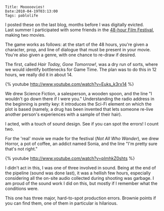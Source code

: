     Title: Mooooovies!
    Date:2010-04-19T03:13:00
    Tags: pablolife

I posted these on the last blog, months before I was digitally evicted.  
Last summer I participated with some friends in the [48-hour Film Festival][1], 
making two movies.

The game works as follows: at the start of the 48 hours, you're given a
character, prop, and line of dialogue that must be present in your movie.
You're also given a genre, with one chance to re-draw if desired.

The first, called _Hair Today, Gone Tomorrow!_, was a dry run of sorts, where
we would identify bottlenecks for Game Time. The plan was to do this in 12
hours, we really did it in about 14.

{% youtube http://www.youtube.com/watch?v=Euks_k3rx14 %}

We drew Science Fiction, a salesperson, a wooden spoon, and the line "I
wouldn't go down there if I were you." Understanding the radio address in the
beginning is pretty key: it introduces the Sci-Fi element on which the plot is
based (namely, a drug has been invented that lets someone re-live another
person's experiences with a sample of their hair).

I acted, with a touch of sound design. See if you can spot the errors! I count
two.

For the 'real' movie we made for the festival (_Not All Who Wander_), we drew
Horror, a pot of coffee, an addict named Sonia, and the line "I'm pretty sure
that's not right."

{% youtube http://www.youtube.com/watch?v=pImhkZ0shts %}

I didn't act in this, I was one of three involved in sound. Being at the end
of the pipeline (sound was done last), it was a hellish few hours, especially
considering all the on-site audio collected during shooting was garbage. I am
proud of the sound work I did on this, but mostly if I remember what the
conditions were.

This one has three major, hard-to-spot production errors. Brownie points if
you can find them, one of them in particular is hilarious.

   [1]: http://www.48.tv
